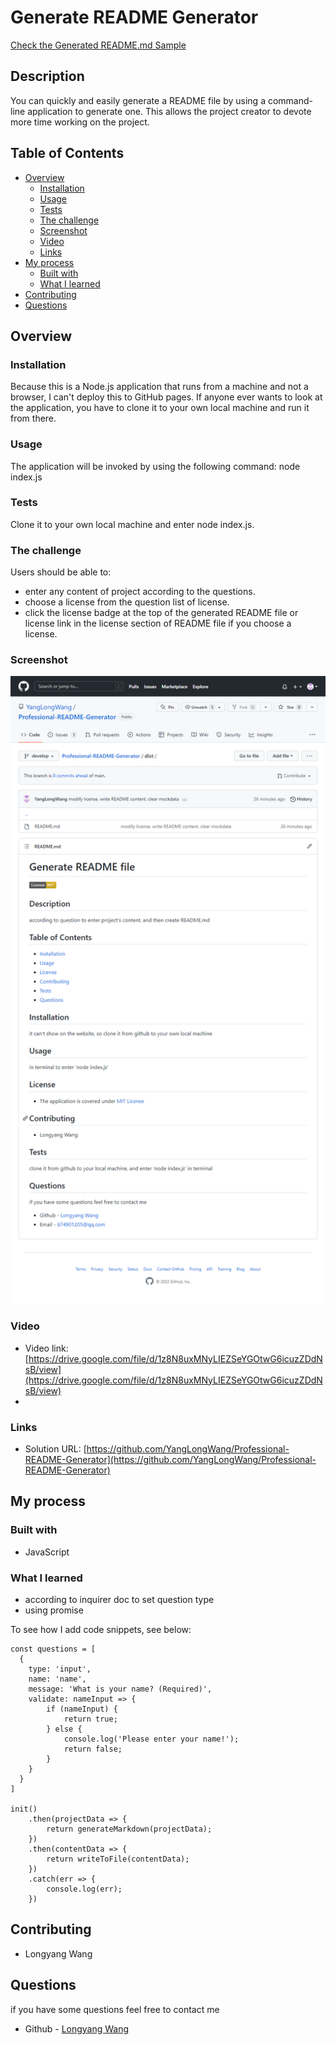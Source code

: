# Generate README Generator 
<a href="dist/README.md" target="_blank">Check the Generated README.md Sample</a>

## Description 

You can quickly and easily generate a README file by using a command-line application to generate one. This allows the project creator to devote more time working on the project.

## Table of Contents 

- [Overview](#overview)
  - [Installation](#installation)
  - [Usage](#usage)
  - [Tests](#tests)
  - [The challenge](#the-challenge)
  - [Screenshot](#screenshot)
  - [Video](#video)
  - [Links](#links)
- [My process](#my-process)
  - [Built with](#built-with)
  - [What I learned](#what-i-learned)
- [Contributing](#contributing)
- [Questions](#questions)

## Overview
### Installation 

Because this is a Node.js application that runs from a machine and not a browser, I can't deploy this to GitHub pages. If anyone ever wants to look at the application, you have to clone it to your own local machine and run it from there.

### Usage 

The application will be invoked by using the following command: node index.js

### Tests 

Clone it to your own local machine and enter node index.js.

### The challenge

Users should be able to:

- enter any content of project according to the questions.
- choose a license from the question list of license.
- click the license badge at the top of the generated README file or license link in the license section of README file if you choose a license.

### Screenshot

![](./assets/images/Professional-README-Generator.png)

### Video

- Video link: [https://drive.google.com/file/d/1z8N8uxMNyLIEZSeYGOtwG6icuzZDdNsB/view](https://drive.google.com/file/d/1z8N8uxMNyLIEZSeYGOtwG6icuzZDdNsB/view)
- 

### Links

- Solution URL: [https://github.com/YangLongWang/Professional-README-Generator](https://github.com/YangLongWang/Professional-README-Generator)

## My process

### Built with

- JavaScript


### What I learned

- according to inquirer doc to set question type
- using promise 


To see how I add code snippets, see below:

```JS
const questions = [
  {
    type: 'input',
    name: 'name',
    message: 'What is your name? (Required)',
    validate: nameInput => {
        if (nameInput) {
            return true;
        } else {
            console.log('Please enter your name!');
            return false;
        }
    }
  }
]

init()
    .then(projectData => {
        return generateMarkdown(projectData);
    })
    .then(contentData => {
        return writeToFile(contentData);
    })
    .catch(err => {
        console.log(err);
    })
```

## Contributing 
- Longyang Wang

## Questions
if you have some questions feel free to contact me
- Github - [Longyang Wang](https://github.com/YangLongWang)
